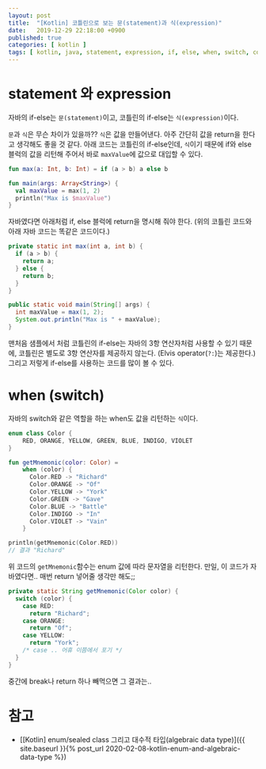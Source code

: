 ```yaml
---
layout: post
title:  "[Kotlin] 코틀린으로 보는 문(statement)과 식(expression)"
date:   2019-12-29 22:18:00 +0900
published: true
categories: [ kotlin ]
tags: [ kotlin, java, statement, expression, if, else, when, switch, comparison ]
---
```


# statement 와 expression

자바의 if-else는 `문(statement)`이고, 코틀린의 if-else는 `식(expression)`이다.

`문`과 `식`은 무슨 차이가 있을까?? `식`은 값을 만들어낸다. 아주 간단히 값을 return을 한다고 생각해도 좋을 것 같다. 아래 코드는 코틀린의 if-else인데, `식`이기 때문에 if와 else 블럭의 값을 리턴해 주어서 바로 `maxValue`에 값으로 대입할 수 있다.

```kotlin
fun max(a: Int, b: Int) = if (a > b) a else b

fun main(args: Array<String>) {
  val maxValue = max(1, 2)
  println("Max is $maxValue")
}
```

자바였다면 아래처럼 if, else 블럭에 return을 명시해 줘야 한다. (위의 코틀린 코드와 아래 자바 코드는 똑같은 코드이다.)

```java
private static int max(int a, int b) {
  if (a > b) {
    return a;
  } else {
    return b;
  }
}

public static void main(String[] args) {
  int maxValue = max(1, 2);
  System.out.println("Max is " + maxValue);
}
```

맨처음 샘플에서 처럼 코틀린의 if-else는 자바의 3항 연산자처럼 사용할 수 있기 때문에, 코틀린은 별도로 3항 연산자를 제공하지 않는다. (Elvis operator(`?:`)는 제공한다.) 그리고 저렇게 if-else를 사용하는 코드를 많이 볼 수 있다.


# when (switch)

자바의 switch와 같은 역할을 하는 when도 값을 리턴하는 `식`이다.

```kotlin
enum class Color {
    RED, ORANGE, YELLOW, GREEN, BLUE, INDIGO, VIOLET
}

fun getMnemonic(color: Color) =
    when (color) {
      Color.RED -> "Richard"
      Color.ORANGE -> "Of"
      Color.YELLOW -> "York"
      Color.GREEN -> "Gave"
      Color.BLUE -> "Battle"
      Color.INDIGO -> "In"
      Color.VIOLET -> "Vain"
    }

println(getMnemonic(Color.RED))
// 결과 "Richard"
```

위 코드의 `getMnemonic`함수는 enum 값에 따라 문자열을 리턴한다. 만일, 이 코드가 자바였다면.. 매번 return 넣어줄 생각만 해도;;

```java
private static String getMnemonic(Color color) {
  switch (color) {
    case RED:
      return "Richard";
    case ORANGE:
      return "Of";
    case YELLOW:
      return "York";
    /* case .. 어휴 이쯤에서 포기 */
  }
}
```

중간에 break나 return 하나 빼먹으면 그 결과는..


# 참고

- [[Kotlin] enum/sealed class 그리고 대수적 타입(algebraic data type)]({{ site.baseurl }}{% post_url 2020-02-08-kotlin-enum-and-algebraic-data-type %})
